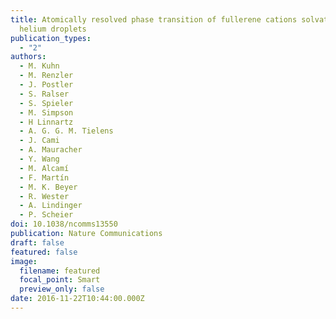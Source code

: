 ```yaml
---
title: Atomically resolved phase transition of fullerene cations solvated in
  helium droplets
publication_types:
  - "2"
authors:
  - M. Kuhn
  - M. Renzler
  - J. Postler
  - S. Ralser
  - S. Spieler
  - M. Simpson
  - H Linnartz
  - A. G. G. M. Tielens
  - J. Cami
  - A. Mauracher
  - Y. Wang
  - M. Alcamí
  - F. Martín
  - M. K. Beyer
  - R. Wester
  - A. Lindinger
  - P. Scheier
doi: 10.1038/ncomms13550
publication: Nature Communications
draft: false
featured: false
image:
  filename: featured
  focal_point: Smart
  preview_only: false
date: 2016-11-22T10:44:00.000Z
---
```

